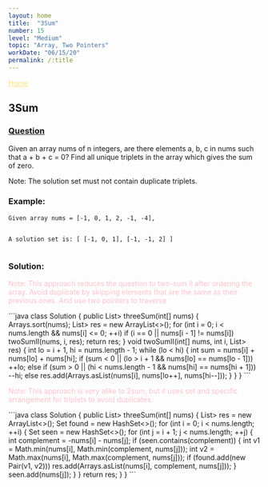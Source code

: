 ```yaml
---
layout: home
title:  "3Sum"
number: 15
level: "Medium"
topic: "Array, Two Pointers"
workDate: "06/15/20"
permalink: /:title
---
```

<a  style="color:#ffe57c;float:top" href="{{site.baseurl}}/index.html">Home</a>
<h2>3Sum</h2>

<h3 style="color:#ffe57c;"><a href="https://leetcode.com/problems/3sum/">Question</a></h3>


<p>Given an array nums of n integers, are there elements a, b, c in nums such that a + b + c = 0? Find all unique triplets in the array which gives the sum of zero.</p>

<p>Note: The solution set must not contain duplicate triplets.</p>

<h3>Example:</h3>
<pre><code class="plaintext">Given array nums = [-1, 0, 1, 2, -1, -4],

A solution set is:
[
  [-1, 0, 1],
  [-1, -1, 2]
]
</code></pre>


<h3>Solution:</h3>
<p style="color: #ffc0cb">Note: This approach reduces the question to two-sum II after ordering the array. Avoid duplicate by skipping elements that are the same as their previous ones. And use two pointers to traverse</p>
```java
class Solution {
    public List<List<Integer>> threeSum(int[] nums) {
        Arrays.sort(nums);
        List<List<Integer>> res = new ArrayList<>();
        for (int i = 0; i < nums.length && nums[i] <= 0; ++i)
            if (i == 0 || nums[i - 1] != nums[i])
                twoSumII(nums, i, res);
        return res;
    }
    void twoSumII(int[] nums, int i, List<List<Integer>> res) {
        int lo = i + 1, hi = nums.length - 1;
        while (lo < hi) {
            int sum = nums[i] + nums[lo] + nums[hi];
            if (sum < 0 || (lo > i + 1 && nums[lo] == nums[lo - 1]))
                ++lo;
            else if (sum > 0 || (hi < nums.length - 1 && nums[hi] == nums[hi + 1]))
                --hi;
            else
                res.add(Arrays.asList(nums[i], nums[lo++], nums[hi--]));
        }
    }
}
```

<p style="color: #ffc0cb">Note: This approach is very alike to 2sum, but it uses set and specific arrangement for triplets to avoid duplicates.</p>
```java
class Solution {
    public List<List<Integer>> threeSum(int[] nums) {
        List<List<Integer>> res = new ArrayList<>();
        Set<Pair> found = new HashSet<>();
        for (int i = 0; i < nums.length; ++i) {
            Set<Integer> seen = new HashSet<>();
            for (int j = i + 1; j < nums.length; ++j) {
                int complement = -nums[i] - nums[j];
                if (seen.contains(complement)) {
                    int v1 = Math.min(nums[i], Math.min(complement, nums[j]));
                    int v2 = Math.max(nums[i], Math.max(complement, nums[j]));
                    if (found.add(new Pair(v1, v2)))
                        res.add(Arrays.asList(nums[i], complement, nums[j]));
                }
                seen.add(nums[j]);
            }
        }
        return res;
    }
}
```